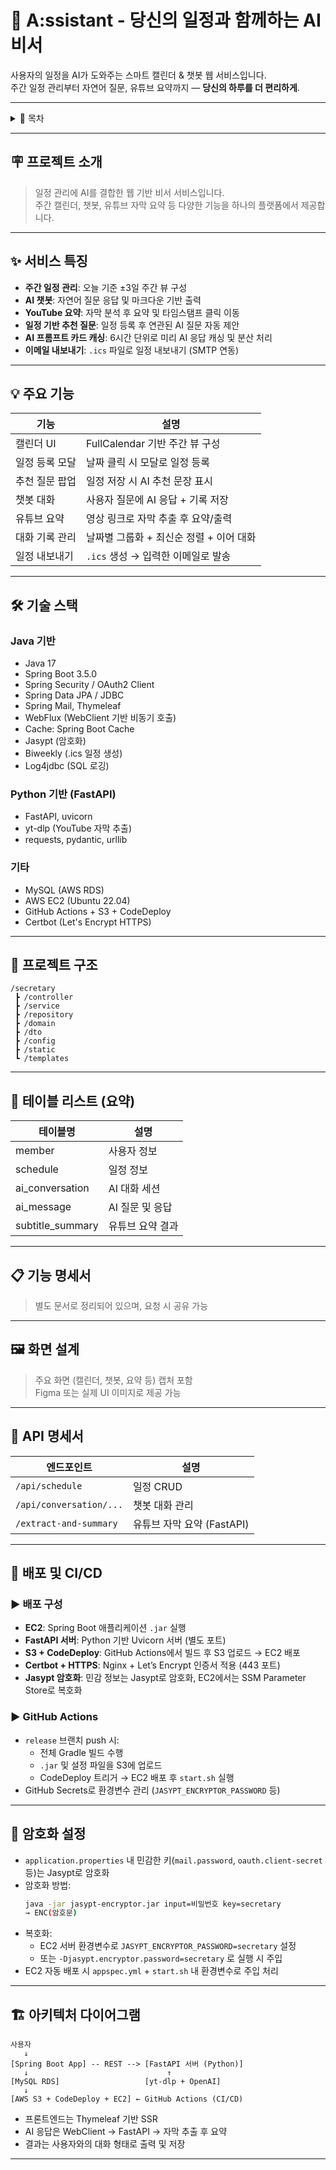 # 🧠 A:ssistant - 당신의 일정과 함께하는 AI 비서

사용자의 일정을 AI가 도와주는 스마트 캘린더 & 챗봇 웹 서비스입니다.  
주간 일정 관리부터 자연어 질문, 유튜브 요약까지 — **당신의 하루를 더 편리하게**.

---

<details>
<summary>📌 목차</summary>

1. [프로젝트 소개](#-프로젝트-소개)  
2. [서비스 특징](#-서비스-특징)  
3. [주요 기능](#-주요-기능)  
4. [기술 스택](#-기술-스택)  
5. [프로젝트 구조](#-프로젝트-구조)  
6. [테이블 리스트](#-테이블-리스트)  
7. [기능 명세서](#-기능-명세서)  
8. [화면 설계](#-화면-설계)  
9. [API 명세서](#-api-명세서)  
10. [배포 및 CI/CD](#-배포-및-ci-cd)  
11. [암호화 설정](#-암호화-설정)  
12. [아키텍처 다이어그램](#-아키텍처-다이어그램)

</details>

---

## 🪧 프로젝트 소개

> 일정 관리에 AI를 결합한 웹 기반 비서 서비스입니다.  
> 주간 캘린더, 챗봇, 유튜브 자막 요약 등 다양한 기능을 하나의 플랫폼에서 제공합니다.

---

## ✨ 서비스 특징

- **주간 일정 관리**: 오늘 기준 ±3일 주간 뷰 구성
- **AI 챗봇**: 자연어 질문 응답 및 마크다운 기반 출력
- **YouTube 요약**: 자막 분석 후 요약 및 타임스탬프 클릭 이동
- **일정 기반 추천 질문**: 일정 등록 후 연관된 AI 질문 자동 제안
- **AI 프롬프트 카드 캐싱**: 6시간 단위로 미리 AI 응답 캐싱 및 분산 처리
- **이메일 내보내기**: `.ics` 파일로 일정 내보내기 (SMTP 연동)

---

## 💡 주요 기능

| 기능             | 설명 |
|------------------|------|
| 캘린더 UI         | FullCalendar 기반 주간 뷰 구성 |
| 일정 등록 모달     | 날짜 클릭 시 모달로 일정 등록 |
| 추천 질문 팝업     | 일정 저장 시 AI 추천 문장 표시 |
| 챗봇 대화         | 사용자 질문에 AI 응답 + 기록 저장 |
| 유튜브 요약       | 영상 링크로 자막 추출 후 요약/출력 |
| 대화 기록 관리     | 날짜별 그룹화 + 최신순 정렬 + 이어 대화 |
| 일정 내보내기     | `.ics` 생성 → 입력한 이메일로 발송 |

---

## 🛠 기술 스택

### Java 기반
- Java 17
- Spring Boot 3.5.0
- Spring Security / OAuth2 Client
- Spring Data JPA / JDBC
- Spring Mail, Thymeleaf
- WebFlux (WebClient 기반 비동기 호출)
- Cache: Spring Boot Cache
- Jasypt (암호화)
- Biweekly (.ics 일정 생성)
- Log4jdbc (SQL 로깅)

### Python 기반 (FastAPI)
- FastAPI, uvicorn
- yt-dlp (YouTube 자막 추출)
- requests, pydantic, urllib

### 기타
- MySQL (AWS RDS)
- AWS EC2 (Ubuntu 22.04)
- GitHub Actions + S3 + CodeDeploy
- Certbot (Let's Encrypt HTTPS)

---

## 📁 프로젝트 구조

```
/secretary
 ┣ /controller
 ┣ /service
 ┣ /repository
 ┣ /domain
 ┣ /dto
 ┣ /config
 ┣ /static
 ┗ /templates
```

---

## 🧾 테이블 리스트 (요약)

| 테이블명           | 설명               |
|--------------------|--------------------|
| member             | 사용자 정보        |
| schedule           | 일정 정보          |
| ai_conversation    | AI 대화 세션       |
| ai_message         | AI 질문 및 응답    |
| subtitle_summary   | 유튜브 요약 결과   |

---

## 📋 기능 명세서

> 별도 문서로 정리되어 있으며, 요청 시 공유 가능

---

## 🖼 화면 설계

> 주요 화면 (캘린더, 챗봇, 요약 등) 캡처 포함  
> Figma 또는 실제 UI 이미지로 제공 가능

---

## 📡 API 명세서

| 엔드포인트              | 설명                     |
|-------------------------|--------------------------|
| `/api/schedule`         | 일정 CRUD                |
| `/api/conversation/...` | 챗봇 대화 관리           |
| `/extract-and-summary`  | 유튜브 자막 요약 (FastAPI) |

---

## 🚀 배포 및 CI/CD

### ▶ 배포 구성

- **EC2**: Spring Boot 애플리케이션 `.jar` 실행
- **FastAPI 서버**: Python 기반 Uvicorn 서버 (별도 포트)
- **S3 + CodeDeploy**: GitHub Actions에서 빌드 후 S3 업로드 → EC2 배포
- **Certbot + HTTPS**: Nginx + Let’s Encrypt 인증서 적용 (443 포트)
- **Jasypt 암호화**: 민감 정보는 Jasypt로 암호화, EC2에서는 SSM Parameter Store로 복호화

### ▶ GitHub Actions

- `release` 브랜치 push 시:
  - 전체 Gradle 빌드 수행
  - `.jar` 및 설정 파일을 S3에 업로드
  - CodeDeploy 트리거 → EC2 배포 후 `start.sh` 실행
- GitHub Secrets로 환경변수 관리 (`JASYPT_ENCRYPTOR_PASSWORD` 등)

---

## 🔐 암호화 설정

- `application.properties` 내 민감한 키(`mail.password`, `oauth.client-secret` 등)는 Jasypt로 암호화
- 암호화 방법:
  ```bash
  java -jar jasypt-encryptor.jar input=비밀번호 key=secretary
  → ENC(암호문)
  ```
- 복호화:
  - EC2 서버 환경변수로 `JASYPT_ENCRYPTOR_PASSWORD=secretary` 설정
  - 또는 `-Djasypt.encryptor.password=secretary` 로 실행 시 주입
- EC2 자동 배포 시 `appspec.yml` + `start.sh` 내 환경변수로 주입 처리

---

## 🏗 아키텍처 다이어그램

```
사용자
   ↓
[Spring Boot App] -- REST --> [FastAPI 서버 (Python)]
   ↓                               ↑
[MySQL RDS]                   [yt-dlp + OpenAI]
   ↓
[AWS S3 + CodeDeploy + EC2] ← GitHub Actions (CI/CD)
```

- 프론트엔드는 Thymeleaf 기반 SSR
- AI 응답은 WebClient → FastAPI → 자막 추출 후 요약
- 결과는 사용자와의 대화 형태로 출력 및 저장

---
